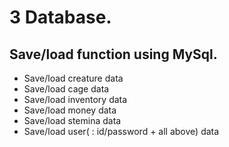 # 3 Database.
 ## Save/load function using MySql.
 - Save/load creature data
 - Save/load cage data
 - Save/load inventory data
 - Save/load money data
 - Save/load stemina data
 - Save/load user( : id/password + all above) data
